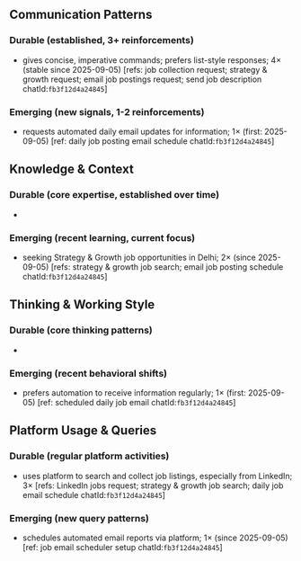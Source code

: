 ## Communication Patterns
### Durable (established, 3+ reinforcements)
- gives concise, imperative commands; prefers list-style responses; 4× (stable since 2025-09-05) [refs: job collection request; strategy & growth request; email job postings request; send job description chatId:`fb3f12d4a24845`]

### Emerging (new signals, 1-2 reinforcements)
- requests automated daily email updates for information; 1× (first: 2025-09-05) [ref: daily job posting email schedule chatId:`fb3f12d4a24845`]

## Knowledge & Context
### Durable (core expertise, established over time)
- 

### Emerging (recent learning, current focus)
- seeking Strategy & Growth job opportunities in Delhi; 2× (since 2025-09-05) [refs: strategy & growth job search; email job posting schedule chatId:`fb3f12d4a24845`]

## Thinking & Working Style
### Durable (core thinking patterns)
- 

### Emerging (recent behavioral shifts)
- prefers automation to receive information regularly; 1× (first: 2025-09-05) [ref: scheduled daily job email chatId:`fb3f12d4a24845`]

## Platform Usage & Queries
### Durable (regular platform activities)
- uses platform to search and collect job listings, especially from LinkedIn; 3× [refs: LinkedIn jobs request; strategy & growth job search; daily job email schedule chatId:`fb3f12d4a24845`]

### Emerging (new query patterns)
- schedules automated email reports via platform; 1× (since 2025-09-05) [ref: job email scheduler setup chatId:`fb3f12d4a24845`]